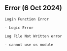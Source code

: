 ## Error  (6 Oct 2024)

    Login Function Error
    
    - Logic Error

    Log File Not Written error
    
    - cannot use os module
    